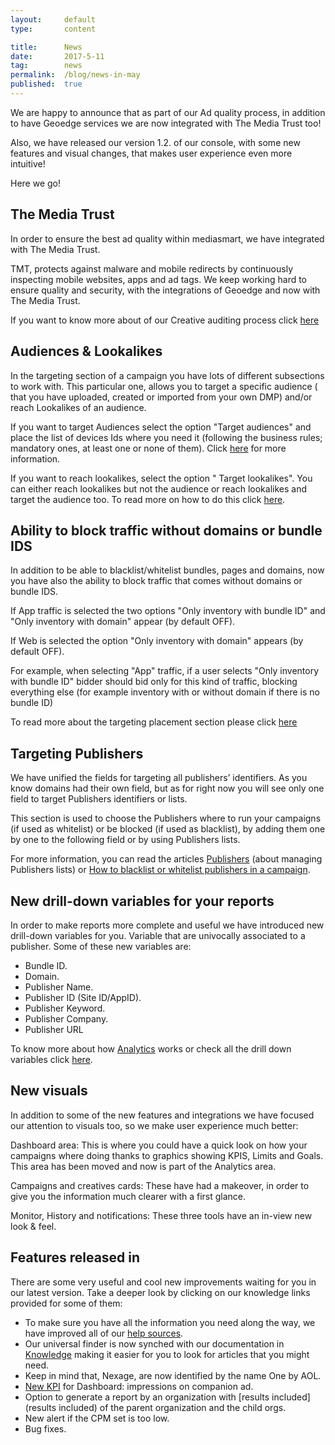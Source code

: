 ```yaml
---
layout:     default
type:       content

title:      News
date:       2017-5-11
tag:        news
permalink:  /blog/news-in-may
published:  true
---
```


We are happy to announce that as part of our Ad quality process, in addition to have Geoedge services we are now integrated with The Media Trust too!

Also, we have released our version 1.2. of  our console, with some new features and visual changes, that makes user experience even more intuitive!

Here we go!

## The Media Trust
In order to ensure the best ad quality within mediasmart, we have integrated with The Media Trust.

TMT, protects against malware and mobile redirects by continuously inspecting mobile websites, apps and ad tags.
We keep working hard to ensure quality and security, with the integrations of Geoedge and now with The Media Trust.

If you want to know more about of our Creative auditing process click [here](https://console.mediasmart.io/docs/creative-auditing-process)

## Audiences & Lookalikes
In the targeting section of  a campaign you have lots of  different subsections to work with. This particular one, allows you to target a specific audience ( that you have uploaded, created or imported from your own DMP) and/or reach Lookalikes of an audience.

If you want to target Audiences select the option "Target audiences" and place the list of devices Ids where you need it (following the business rules; mandatory ones, at least one or none of them). Click [here](https://console.mediasmart.io/docs/targeting/#audiences) for more information.

If you want to reach lookalikes, select the option " Target lookalikes". You can either reach lookalikes but not the audience or reach lookalikes and target the audience too. To read more on how to do this click [here](https://console.mediasmart.io/docs/targeting/#audiences).

## Ability to block traffic without domains or bundle IDS
In addition to be able to blacklist/whitelist bundles, pages and domains, now you have also the ability to block traffic that comes without domains or bundle IDS.

If App traffic is selected the two options "Only inventory with bundle ID" and "Only inventory with domain" appear (by default OFF).


If Web is selected the option "Only inventory with domain" appears (by default OFF).

For example, when selecting "App" traffic, if a user selects "Only inventory with bundle ID" bidder should bid only for this kind of traffic, blocking everything else (for example inventory with or without domain if there is no bundle ID)

To read more about the targeting placement section please click [here](https://console.mediasmart.io/#/knowledge/targeting/#placement)

## Targeting Publishers
We have unified the fields for targeting all publishers’ identifiers. As you know domains had their own field, but as for right now you will see only one field to target Publishers identifiers or lists.

This section is used to choose the Publishers where to run your campaigns (if used as whitelist) or be blocked (if used as blacklist), by adding them one by one to the following field or by using Publishers lists.

For more information, you can read the articles [Publishers](https://console.mediasmart.io/#/knowledge/publishers) (about managing Publishers lists) or [How to blacklist or whitelist publishers in a campaign](https://console.mediasmart.io/#/knowledge/how-to-blacklist-or-whitelist-publishers-in-a-campaign).

## New drill-down variables for your reports
In order to make reports more complete and useful we have introduced new drill-down variables for you. Variable that are univocally associated to a publisher. Some of these new variables are:
- Bundle ID.
- Domain.
- Publisher Name.
- Publisher ID (Site ID/AppID).
- Publisher Keyword.
- Publisher Company.
- Publisher URL

To know more about how [Analytics](https://console.mediasmart.io/docs/analytics) works or check all the drill down variables click [here](https://console.mediasmart.io/docs/list-of-drill-down-variables-in-analytics).

## New visuals
In addition to some of the new features and integrations we have focused our attention to visuals too, so we make user experience much better:

Dashboard area: This is where you could have a quick look on how your campaigns where doing thanks to graphics showing KPIS, Limits and Goals.
This area has been moved and now is part of the Analytics area.

Campaigns and creatives cards: These have had a makeover, in order to give you the information much clearer with a first glance.

Monitor, History and notifications: These three tools have an in-view new look & feel.

## Features released in
There are some very useful and cool new improvements waiting for you in our latest version. Take a deeper look by clicking on our knowledge links provided for some of them:

- To make sure you have all the information you need along the way, we have improved all of our [help sources](https://console.mediasmart.io/docs/help).
- Our universal finder is now synched with our documentation in [Knowledge](https://console.mediasmart.io/docs/introduction) making it easier for you to look for articles that you might need.
- Keep in mind that, Nexage, are now identified by the name One by AOL.
- [New KPI](https://console.mediasmart.io/#/knowledge/definitions:kpis-included-in-campaign-reports/#impressions-on-companion-ads) for Dashboard: impressions on companion ad.
- Option to generate a report by an organization with [results included](results included) of the parent organization and the child orgs.
- New alert if the CPM set is too low.
- Bug fixes.
